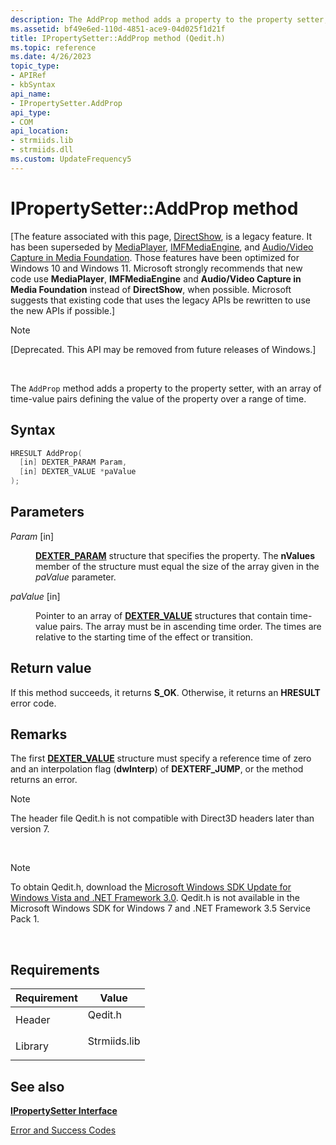 ```yaml
---
description: The AddProp method adds a property to the property setter, with an array of time-value pairs defining the value of the property over a range of time.
ms.assetid: bf49e6ed-110d-4851-ace9-04d025f1d21f
title: IPropertySetter::AddProp method (Qedit.h)
ms.topic: reference
ms.date: 4/26/2023
topic_type: 
- APIRef
- kbSyntax
api_name: 
- IPropertySetter.AddProp
api_type: 
- COM
api_location: 
- strmiids.lib
- strmiids.dll
ms.custom: UpdateFrequency5
---
```


# IPropertySetter::AddProp method

\[The feature associated with this page, [DirectShow](/windows/win32/directshow/directshow), is a legacy feature. It has been superseded by [MediaPlayer](/uwp/api/Windows.Media.Playback.MediaPlayer), [IMFMediaEngine](/windows/win32/api/mfmediaengine/nn-mfmediaengine-imfmediaengine), and [Audio/Video Capture in Media Foundation](windows/win32/medfound/audio-video-capture-in-media-foundation). Those features have been optimized for Windows 10 and Windows 11. Microsoft strongly recommends that new code use **MediaPlayer**, **IMFMediaEngine** and **Audio/Video Capture in Media Foundation** instead of **DirectShow**, when possible. Microsoft suggests that existing code that uses the legacy APIs be rewritten to use the new APIs if possible.\]

> [!Note]  
> \[Deprecated. This API may be removed from future releases of Windows.\]

 

The `AddProp` method adds a property to the property setter, with an array of time-value pairs defining the value of the property over a range of time.

## Syntax


```C++
HRESULT AddProp(
  [in] DEXTER_PARAM Param,
  [in] DEXTER_VALUE *paValue
);
```



## Parameters

<dl> <dt>

*Param* \[in\]
</dt> <dd>

[**DEXTER\_PARAM**](dexter-param.md) structure that specifies the property. The **nValues** member of the structure must equal the size of the array given in the *paValue* parameter.

</dd> <dt>

*paValue* \[in\]
</dt> <dd>

Pointer to an array of [**DEXTER\_VALUE**](dexter-value.md) structures that contain time-value pairs. The array must be in ascending time order. The times are relative to the starting time of the effect or transition.

</dd> </dl>

## Return value

If this method succeeds, it returns **S\_OK**. Otherwise, it returns an **HRESULT** error code.

## Remarks

The first [**DEXTER\_VALUE**](dexter-value.md) structure must specify a reference time of zero and an interpolation flag (**dwInterp**) of **DEXTERF\_JUMP**, or the method returns an error.

> [!Note]  
> The header file Qedit.h is not compatible with Direct3D headers later than version 7.

 

> [!Note]  
> To obtain Qedit.h, download the [Microsoft Windows SDK Update for Windows Vista and .NET Framework 3.0](https://msdn.microsoft.com/windowsvista/bb980924.aspx). Qedit.h is not available in the Microsoft Windows SDK for Windows 7 and .NET Framework 3.5 Service Pack 1.

 

## Requirements



| Requirement | Value |
|--------------------|-----------------------------------------------------------------------------------------|
| Header<br/>  | <dl> <dt>Qedit.h</dt> </dl>      |
| Library<br/> | <dl> <dt>Strmiids.lib</dt> </dl> |



## See also

<dl> <dt>

[**IPropertySetter Interface**](ipropertysetter.md)
</dt> <dt>

[Error and Success Codes](error-and-success-codes.md)
</dt> </dl>

 

 




